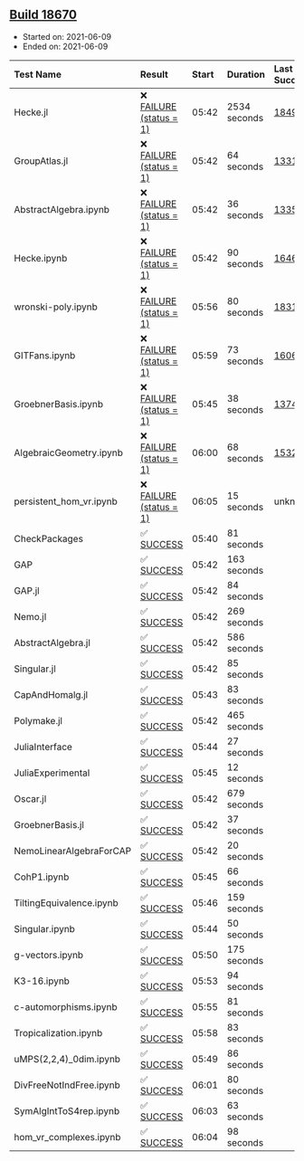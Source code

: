 ## [Build 18670](https://oscarci.mathematik.uni-kl.de/job/oscar/18670/)

* Started on: 2021-06-09
* Ended on: 2021-06-09

| Test Name    | Result | Start | Duration | Last Success | First Failure |
|:-------------|:-------|:------|:---------|:-------------|:--------------|
| Hecke.jl | ❌ [FAILURE (status = 1)](https://oscarci.mathematik.uni-kl.de/job/oscar/18670/artifact/logs/build-18670/Hecke.jl.log) | 05:42 | 2534 seconds | [18490](https://oscarci.mathematik.uni-kl.de/job/oscar/18490/) | [18491](https://oscarci.mathematik.uni-kl.de/job/oscar/18491/) |
| GroupAtlas.jl | ❌ [FAILURE (status = 1)](https://oscarci.mathematik.uni-kl.de/job/oscar/18670/artifact/logs/build-18670/GroupAtlas.jl.log) | 05:42 | 64 seconds | [13311](https://oscarci.mathematik.uni-kl.de/job/oscar/13311/) | [13312](https://oscarci.mathematik.uni-kl.de/job/oscar/13312/) |
| AbstractAlgebra.ipynb | ❌ [FAILURE (status = 1)](https://oscarci.mathematik.uni-kl.de/job/oscar/18670/artifact/logs/build-18670/AbstractAlgebra.ipynb.log) | 05:42 | 36 seconds | [13355](https://oscarci.mathematik.uni-kl.de/job/oscar/13355/) | [13356](https://oscarci.mathematik.uni-kl.de/job/oscar/13356/) |
| Hecke.ipynb | ❌ [FAILURE (status = 1)](https://oscarci.mathematik.uni-kl.de/job/oscar/18670/artifact/logs/build-18670/Hecke.ipynb.log) | 05:42 | 90 seconds | [16463](https://oscarci.mathematik.uni-kl.de/job/oscar/16463/) | [16464](https://oscarci.mathematik.uni-kl.de/job/oscar/16464/) |
| wronski-poly.ipynb | ❌ [FAILURE (status = 1)](https://oscarci.mathematik.uni-kl.de/job/oscar/18670/artifact/logs/build-18670/wronski-poly.ipynb.log) | 05:56 | 80 seconds | [18314](https://oscarci.mathematik.uni-kl.de/job/oscar/18314/) | [18315](https://oscarci.mathematik.uni-kl.de/job/oscar/18315/) |
| GITFans.ipynb | ❌ [FAILURE (status = 1)](https://oscarci.mathematik.uni-kl.de/job/oscar/18670/artifact/logs/build-18670/GITFans.ipynb.log) | 05:59 | 73 seconds | [16068](https://oscarci.mathematik.uni-kl.de/job/oscar/16068/) | [16069](https://oscarci.mathematik.uni-kl.de/job/oscar/16069/) |
| GroebnerBasis.ipynb | ❌ [FAILURE (status = 1)](https://oscarci.mathematik.uni-kl.de/job/oscar/18670/artifact/logs/build-18670/GroebnerBasis.ipynb.log) | 05:45 | 38 seconds | [13748](https://oscarci.mathematik.uni-kl.de/job/oscar/13748/) | [13749](https://oscarci.mathematik.uni-kl.de/job/oscar/13749/) |
| AlgebraicGeometry.ipynb | ❌ [FAILURE (status = 1)](https://oscarci.mathematik.uni-kl.de/job/oscar/18670/artifact/logs/build-18670/AlgebraicGeometry.ipynb.log) | 06:00 | 68 seconds | [15322](https://oscarci.mathematik.uni-kl.de/job/oscar/15322/) | [15323](https://oscarci.mathematik.uni-kl.de/job/oscar/15323/) |
| persistent_hom_vr.ipynb | ❌ [FAILURE (status = 1)](https://oscarci.mathematik.uni-kl.de/job/oscar/18670/artifact/logs/build-18670/persistent_hom_vr.ipynb.log) | 06:05 | 15 seconds | unknown | unknown |
| CheckPackages | ✅ [SUCCESS](https://oscarci.mathematik.uni-kl.de/job/oscar/18670/artifact/logs/build-18670/CheckPackages.log) | 05:40 | 81 seconds |  |  |
| GAP | ✅ [SUCCESS](https://oscarci.mathematik.uni-kl.de/job/oscar/18670/artifact/logs/build-18670/GAP.log) | 05:42 | 163 seconds |  |  |
| GAP.jl | ✅ [SUCCESS](https://oscarci.mathematik.uni-kl.de/job/oscar/18670/artifact/logs/build-18670/GAP.jl.log) | 05:42 | 84 seconds |  |  |
| Nemo.jl | ✅ [SUCCESS](https://oscarci.mathematik.uni-kl.de/job/oscar/18670/artifact/logs/build-18670/Nemo.jl.log) | 05:42 | 269 seconds |  |  |
| AbstractAlgebra.jl | ✅ [SUCCESS](https://oscarci.mathematik.uni-kl.de/job/oscar/18670/artifact/logs/build-18670/AbstractAlgebra.jl.log) | 05:42 | 586 seconds |  |  |
| Singular.jl | ✅ [SUCCESS](https://oscarci.mathematik.uni-kl.de/job/oscar/18670/artifact/logs/build-18670/Singular.jl.log) | 05:42 | 85 seconds |  |  |
| CapAndHomalg.jl | ✅ [SUCCESS](https://oscarci.mathematik.uni-kl.de/job/oscar/18670/artifact/logs/build-18670/CapAndHomalg.jl.log) | 05:43 | 83 seconds |  |  |
| Polymake.jl | ✅ [SUCCESS](https://oscarci.mathematik.uni-kl.de/job/oscar/18670/artifact/logs/build-18670/Polymake.jl.log) | 05:42 | 465 seconds |  |  |
| JuliaInterface | ✅ [SUCCESS](https://oscarci.mathematik.uni-kl.de/job/oscar/18670/artifact/logs/build-18670/JuliaInterface.log) | 05:44 | 27 seconds |  |  |
| JuliaExperimental | ✅ [SUCCESS](https://oscarci.mathematik.uni-kl.de/job/oscar/18670/artifact/logs/build-18670/JuliaExperimental.log) | 05:45 | 12 seconds |  |  |
| Oscar.jl | ✅ [SUCCESS](https://oscarci.mathematik.uni-kl.de/job/oscar/18670/artifact/logs/build-18670/Oscar.jl.log) | 05:42 | 679 seconds |  |  |
| GroebnerBasis.jl | ✅ [SUCCESS](https://oscarci.mathematik.uni-kl.de/job/oscar/18670/artifact/logs/build-18670/GroebnerBasis.jl.log) | 05:42 | 37 seconds |  |  |
| NemoLinearAlgebraForCAP | ✅ [SUCCESS](https://oscarci.mathematik.uni-kl.de/job/oscar/18670/artifact/logs/build-18670/NemoLinearAlgebraForCAP.log) | 05:42 | 20 seconds |  |  |
| CohP1.ipynb | ✅ [SUCCESS](https://oscarci.mathematik.uni-kl.de/job/oscar/18670/artifact/logs/build-18670/CohP1.ipynb.log) | 05:45 | 66 seconds |  |  |
| TiltingEquivalence.ipynb | ✅ [SUCCESS](https://oscarci.mathematik.uni-kl.de/job/oscar/18670/artifact/logs/build-18670/TiltingEquivalence.ipynb.log) | 05:46 | 159 seconds |  |  |
| Singular.ipynb | ✅ [SUCCESS](https://oscarci.mathematik.uni-kl.de/job/oscar/18670/artifact/logs/build-18670/Singular.ipynb.log) | 05:44 | 50 seconds |  |  |
| g-vectors.ipynb | ✅ [SUCCESS](https://oscarci.mathematik.uni-kl.de/job/oscar/18670/artifact/logs/build-18670/g-vectors.ipynb.log) | 05:50 | 175 seconds |  |  |
| K3-16.ipynb | ✅ [SUCCESS](https://oscarci.mathematik.uni-kl.de/job/oscar/18670/artifact/logs/build-18670/K3-16.ipynb.log) | 05:53 | 94 seconds |  |  |
| c-automorphisms.ipynb | ✅ [SUCCESS](https://oscarci.mathematik.uni-kl.de/job/oscar/18670/artifact/logs/build-18670/c-automorphisms.ipynb.log) | 05:55 | 81 seconds |  |  |
| Tropicalization.ipynb | ✅ [SUCCESS](https://oscarci.mathematik.uni-kl.de/job/oscar/18670/artifact/logs/build-18670/Tropicalization.ipynb.log) | 05:58 | 83 seconds |  |  |
| uMPS(2,2,4)_0dim.ipynb | ✅ [SUCCESS](https://oscarci.mathematik.uni-kl.de/job/oscar/18670/artifact/logs/build-18670/uMPS-2-2-4-_0dim.ipynb.log) | 05:49 | 86 seconds |  |  |
| DivFreeNotIndFree.ipynb | ✅ [SUCCESS](https://oscarci.mathematik.uni-kl.de/job/oscar/18670/artifact/logs/build-18670/DivFreeNotIndFree.ipynb.log) | 06:01 | 80 seconds |  |  |
| SymAlgIntToS4rep.ipynb | ✅ [SUCCESS](https://oscarci.mathematik.uni-kl.de/job/oscar/18670/artifact/logs/build-18670/SymAlgIntToS4rep.ipynb.log) | 06:03 | 63 seconds |  |  |
| hom_vr_complexes.ipynb | ✅ [SUCCESS](https://oscarci.mathematik.uni-kl.de/job/oscar/18670/artifact/logs/build-18670/hom_vr_complexes.ipynb.log) | 06:04 | 98 seconds |  |  |
